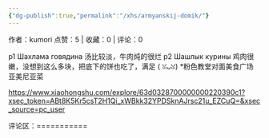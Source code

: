 ```yaml
---
{"dg-publish":true,"permalink":"/xhs/armyanskij-domik/"}
---
```


作者：kumori
点赞：5   |   收藏：0   |   评论：0

p1 Шахлама говядина 汤比较淡，牛肉炖的很烂
p2 Шашлык курины 鸡肉很嫩，没想到这么多块，把底下的饼也吃了，满足 ( ꈍᴗꈍ)
*粉色教堂对面美食广场 亚美尼亚菜

https://www.xiaohongshu.com/explore/63d0328700000000220390c1?xsec_token=ABt8K5Kr5csT2H1Qi_xWBkk32YPDSknAJrsc21u_EZCuQ=&xsec_source=pc_user

评论区：===========

